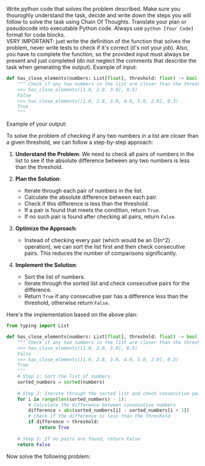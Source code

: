 Write python code that solves the problem described. Make sure you thouroghly understand the task, decide and write down the steps you will follow to solve the task using Chain Of Thoughts.
Translate your plan or pseudocode into executable Python code. Always use ```python [Your Code] ``` format for code blocks.  
VERY IMPORTANT: just write the definition of the function that solves the problem, never write tests to check if it's correct (it's not your job). Also, you have to complete the function, so the provided input must always be present and just completed (do not neglect the comments that describe the task when generating the output).
Example of input:
```python
def has_close_elements(numbers: List[float], threshold: float) -> bool:
    """ Check if any two numbers in the list are closer than the threshold.
    >>> has_close_elements([1.0, 2.0, 3.0], 0.5)
    False
    >>> has_close_elements([1.0, 2.8, 3.0, 4.0, 5.0, 2.0], 0.3)
    True
    """
```

Example of your output:

To solve the problem of checking if any two numbers in a list are closer than a given threshold, we can follow a step-by-step approach:

1. **Understand the Problem**: We need to check all pairs of numbers in the list to see if the absolute difference between any two numbers is less than the threshold.

2. **Plan the Solution**:
   - Iterate through each pair of numbers in the list.
   - Calculate the absolute difference between each pair.
   - Check if this difference is less than the threshold.
   - If a pair is found that meets the condition, return `True`.
   - If no such pair is found after checking all pairs, return `False`.

3. **Optimize the Approach**:
   - Instead of checking every pair (which would be an O(n^2) operation), we can sort the list first and then check consecutive pairs. This reduces the number of comparisons significantly.

4. **Implement the Solution**:
   - Sort the list of numbers.
   - Iterate through the sorted list and check consecutive pairs for the difference.
   - Return `True` if any consecutive pair has a difference less than the threshold, otherwise return `False`.

Here's the implementation based on the above plan:

```python
from typing import List

def has_close_elements(numbers: List[float], threshold: float) -> bool:
    """ Check if any two numbers in the list are closer than the threshold.
    >>> has_close_elements([1.0, 2.0, 3.0], 0.5)
    False
    >>> has_close_elements([1.0, 2.8, 3.0, 4.0, 5.0, 2.0], 0.3)
    True
    """
    # Step 1: Sort the list of numbers
    sorted_numbers = sorted(numbers)
    
    # Step 2: Iterate through the sorted list and check consecutive pairs
    for i in range(len(sorted_numbers) - 1):
        # Calculate the difference between consecutive numbers
        difference = abs(sorted_numbers[i] - sorted_numbers[i + 1])
        # Check if the difference is less than the threshold
        if difference < threshold:
            return True
    
    # Step 3: If no pairs are found, return False
    return False
```

Now solve the following problem: